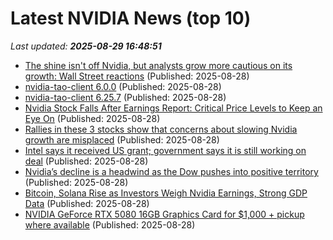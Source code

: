 # Latest NVIDIA News (top 10)
_Last updated: **2025-08-29 16:48:51**_

- [The shine isn't off Nvidia, but analysts grow more cautious on its growth: Wall Street reactions](https://finance.yahoo.com/news/the-shine-isnt-off-nvidia-but-analysts-grow-more-cautious-on-its-growth-wall-street-reactions-164737531.html) (Published: 2025-08-28)
- [nvidia-tao-client 6.0.0](https://pypi.org/project/nvidia-tao-client/6.0.0/) (Published: 2025-08-28)
- [nvidia-tao-client 6.25.7](https://pypi.org/project/nvidia-tao-client/6.25.7/) (Published: 2025-08-28)
- [Nvidia Stock Falls After Earnings Report: Critical Price Levels to Keep an Eye On](https://biztoc.com/x/7407b17d9709c300) (Published: 2025-08-28)
- [Rallies in these 3 stocks show that concerns about slowing Nvidia growth are misplaced](https://biztoc.com/x/a0871aa732345ba1) (Published: 2025-08-28)
- [Intel says it received US grant; government says it is still working on deal](https://www.channelnewsasia.com/business/intel-says-it-received-us-grant-government-says-it-still-working-deal-5320686) (Published: 2025-08-28)
- [Nvidia’s decline is a headwind as the Dow pushes into positive territory](https://biztoc.com/x/061108fd0e1ec461) (Published: 2025-08-28)
- [Bitcoin, Solana Rise as Investors Weigh Nvidia Earnings, Strong GDP Data](https://decrypt.co/337216/bitcoin-solana-rise-investors-weigh-nvidia-gdp-data) (Published: 2025-08-28)
- [NVIDIA GeForce RTX 5080 16GB Graphics Card for $1,000 + pickup where available](https://www.dealnews.com/NVIDIA-Ge-Force-RTX-5080-16-GB-Graphics-Card-for-1-000-pickup-where-available/21764014.html) (Published: 2025-08-28)
